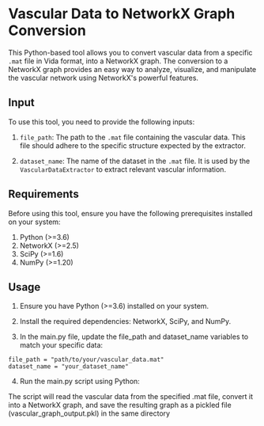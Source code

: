 # Vascular Data to NetworkX Graph Conversion

This Python-based tool allows you to convert vascular data from a specific `.mat` file in Vida format, into a NetworkX graph. The conversion to a NetworkX graph provides an easy way to analyze, visualize, and manipulate the vascular network using NetworkX's powerful features.

## Input

To use this tool, you need to provide the following inputs:

1. `file_path`: The path to the `.mat` file containing the vascular data. This file should adhere to the specific structure expected by the extractor.

2. `dataset_name`: The name of the dataset in the `.mat` file. It is used by the `VascularDataExtractor` to extract relevant vascular information.

## Requirements

Before using this tool, ensure you have the following prerequisites installed on your system:

1. Python (>=3.6)
2. NetworkX (>=2.5)
3. SciPy (>=1.6)
4. NumPy (>=1.20)


## Usage

1. Ensure you have Python (>=3.6) installed on your system.

2. Install the required dependencies: NetworkX, SciPy, and NumPy.

3. In the main.py file, update the file_path and dataset_name variables to match your specific data:
```
file_path = "path/to/your/vascular_data.mat"
dataset_name = "your_dataset_name"
```
4. Run the main.py script using Python:

The script will read the vascular data from the specified .mat file, convert it into a NetworkX graph, and save the resulting graph as a pickled file (vascular_graph_output.pkl) in the same directory

